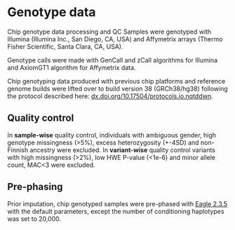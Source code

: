 # Genotype data

Chip genotype data processing and QC Samples were genotyped with Illumina \(Illumina Inc., San Diego, CA, USA\) and Affymetrix arrays \(Thermo Fisher Scientific, Santa Clara, CA, USA\).

Genotype calls were made with GenCall and zCall algorithms for Illumina and AxiomGT1 algorithm for Affymetrix data.

Chip genotyping data produced with previous chip platforms and reference genome builds were lifted over to build version 38 \(GRCh38/hg38\) following the protocol described here: [dx.doi.org/10.17504/protocols.io.nqtddwn](https://dx.doi.org/10.17504/protocols.io.nqtddwn).

## Quality control

In **sample-wise** quality control, individuals with ambiguous gender, high genotype missingness \(&gt;5%\), excess heterozygosity \(+-4SD\) and non-Finnish ancestry were excluded. In **variant-wise** quality control variants with high missingness \(&gt;2%\), low HWE P-value \(&lt;1e-6\) and minor allele count, MAC&lt;3 were excluded.

## Pre-phasing

Prior imputation, chip genotyped samples were pre-phased with [Eagle 2.3.5](https://data.broadinstitute.org/alkesgroup/Eagle/) with the default parameters, except the number of conditioning haplotypes was set to 20,000.

